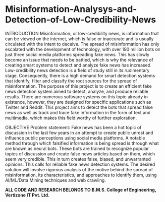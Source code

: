 # Misinformation-Analysys-and-Detection-of-Low-Credibility-News
INTRODUCTION
Misinformation, or low-credibility news, is information that can be viewed on the internet, which is false or inaccurate and is usually circulated with the intent to deceive. The spread of misinformation has only escalated with the development of technology, with over 190 million bots on just three social media platforms spreading fake news. This has slowly become an issue that needs to be battled, which is why the relevance of creating smart systems to detect and analyze fake news has increased. Low-credibility news detection is a field of study still in its rudimentary stage. Consequently, there is a high demand for smart detection systems that identify, filter and classify the root sources for the spread of misinformation. The purpose of this project is to create an efficient fake news detection system aimed to detect, analyze, and produce reliable results. There are numerous software systems on this topic already in existence, however, they are designed for specific applications such as Twitter and Reddit. This project aims to detect the bots that spread false news as well as track and trace fake information in the form of text and multimedia, which makes this field worthy of further exploration. 

OBJECTIVE 
Problem statement: 
Fake news has been a hot topic of discussion in the last few years in an attempt to create public unrest and influence public perceptions using social media platforms. A notable method through which falsified information is being spread is through what are known as neural bots. These bots are trained to recognize popular topics of discussion and create false news articles based on them, which seem very credible. This in turn creates false, biased, and unwarranted opinions. This calls for reliable fake news detection systems. The desired solution will involve rigorous analysis of the motive behind the spread of misinformation, its characteristics, and approaches to identify them, using AI/ML/Data Mining techniques and web crawling.

**ALL CODE AND RESEARCH BELONGS TO B.M.S. College of Engineering, Vertizone IT Pvt. Ltd.**
